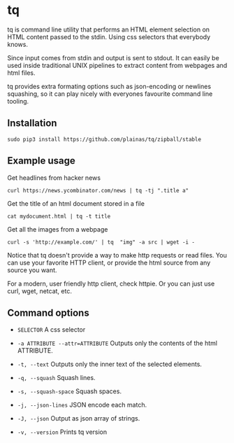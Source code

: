 # tq

tq is command line utility  that performs an HTML element selection on HTML content passed to the stdin. Using css selectors that everybody knows.

Since input comes from stdin and output is sent to stdout. It can easily be used inside traditional UNIX pipelines to extract content from webpages and html files.

tq provides extra formating options such as json-encoding or newlines squashing, so it can play nicely with everyones favourite command line tooling.


## Installation

	sudo pip3 install https://github.com/plainas/tq/zipball/stable

## Example usage

Get headlines from hacker news

	curl https://news.ycombinator.com/news | tq -tj ".title a"

Get the title of an html document stored in a file

	cat mydocument.html | tq -t title

Get all the images from a webpage

	curl -s 'http://example.com/' | tq  "img" -a src | wget -i -


Notice that tq doesn't provide a way to make http requests or read files. You can use your favorite HTTP client, or provide the html source from any source you want.

For a modern, user friendly http client, check httpie. Or you can just use curl, wget, netcat, etc.

## Command options

  * `SELECTOR`
    A css selector

  * `-a ATTRIBUTE --attr=ATTRIBUTE`
    Outputs only the contents of the html ATTRIBUTE.

  * `-t, --text`
    Outputs only the inner text of the selected elements.

  * `-q, --squash`
    Squash lines.

  * `-s, --squash-space`
    Squash spaces.

  * `-j, --json-lines`
    JSON encode each match.

  * `-J, --json`
    Output as json array of strings.

  * `-v, --version`
    Prints tq version
